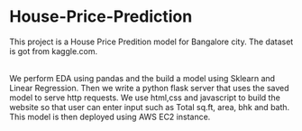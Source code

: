 # House-Price-Prediction
This project is a House Price Predition model for Bangalore city. The dataset is got from kaggle.com.

<br>
We perform EDA using pandas and the build a model using Sklearn and Linear Regression. Then we write a python flask server that uses the saved model to serve http requests.
We use html,css and javascript to build the website so that user can enter input such as Total sq.ft, area, bhk and bath. This model is then deployed using AWS EC2 instance.
